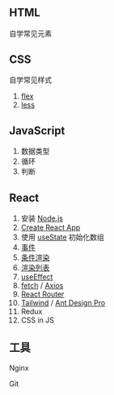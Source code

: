 #

## HTML

自学常见元素

## CSS

自学常见样式

1. [flex](https://developer.mozilla.org/zh-CN/docs/Web/CSS/flex)
1. [less](https://lesscss.org/)

## JavaScript

1. 数据类型
1. 循环
1. 判断

## React

1. 安装 [Node.js](https://nodejs.org)
1. [Create React App](https://create-react-app.dev)
1. 使用 [useState](https://reactjs.org/docs/hooks-state.html) 初始化数组
1. [事件](https://reactjs.org/docs/handling-events.html)
1. [条件渲染](https://reactjs.org/docs/conditional-rendering.html)
1. [渲染列表](https://reactjs.org/docs/lists-and-keys.html)
1. [useEffect](https://reactjs.org/docs/hooks-effect.html)
1. [fetch](https://developer.mozilla.org/zh-CN/docs/Web/API/Fetch_API/Using_Fetch) / [Axios](https://axios-http.com/)
1. [React Router](https://v5.reactrouter.com/web/guides/quick-start)
1. [Tailwind](https://tailwindcss.com/docs/installation) / [Ant Design Pro](https://pro.ant.design/)
1. Redux
1. CSS in JS

## 工具

Nginx

Git
